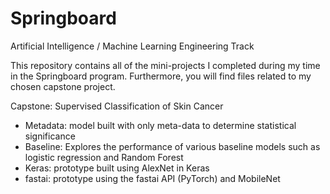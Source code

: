 # Springboard
Artificial Intelligence / Machine Learning Engineering Track

This repository contains all of the mini-projects I completed during my time in the Springboard program. Furthermore, you will find files related to my chosen capstone project. 

Capstone: Supervised Classification of Skin Cancer
- Metadata: model built with only meta-data to determine statistical significance
- Baseline: Explores the performance of various baseline models such as logistic regression and Random Forest
- Keras: prototype built using AlexNet in Keras
- fastai: prototype using the fastai API (PyTorch) and MobileNet
